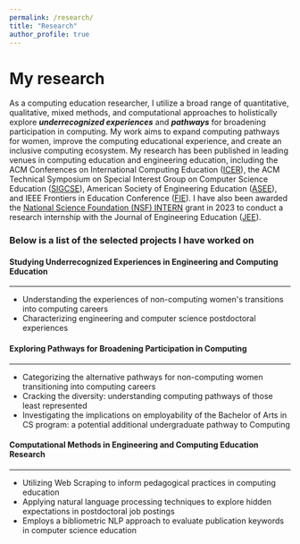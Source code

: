 ```yaml
---
permalink: /research/
title: "Research"
author_profile: true
---
```


My research
=====
As a computing education researcher, I utilize a broad range of quantitative, qualitative, mixed methods, and computational approaches to holistically explore ***underrecognized experiences*** and ***pathways*** for broadening participation in computing. My work aims to expand computing pathways for women, improve the computing educational experience, and create an inclusive computing ecosystem. My research has been published in leading venues in computing education and engineering education, including the ACM Conferences on International Computing Education ([ICER](https://dl.acm.org/conference/icer)), the ACM Technical Symposium on Special Interest Group on Computer Science Education ([SIGCSE](https://dl.acm.org/conference/sigcse)), American Society of Engineering Education ([ASEE](https://www.asee.org/home)), and IEEE Frontiers in Education Conference ([FIE](https://ieeexplore.ieee.org/xpl/conhome/1000297/all-proceedings)). I have also been awarded the [National Science Foundation (NSF) INTERN](https://www.nsf.gov/eng/eec/intern.jsp) grant in 2023 to conduct a research internship with the Journal of Engineering Education ([JEE](https://onlinelibrary.wiley.com/journal/21689830)). 

### Below is a list of the selected projects I have worked on 

#### Studying Underrecognized Experiences in Engineering and Computing Education
-----
 * Understanding the experiences of non-computing women's transitions into computing careers
 * Characterizing engineering and computer science postdoctoral experiences 
    
#### Exploring Pathways for Broadening Participation in Computing
-----
 * Categorizing the alternative pathways for non-computing women transitioning into computing careers
 * Cracking the diversity: understanding computing pathways of those least represented
 * Investigating the implications on employability of the Bachelor of Arts in CS program: a potential additional undergraduate pathway to Computing
    
#### Computational Methods in Engineering and Computing Education Research
----- 
 * Utilizing Web Scraping to inform pedagogical practices in computing education
 * Applying natural language processing techniques to explore hidden expectations in postdoctoral job postings
 * Employs a bibliometric NLP approach to evaluate publication keywords in computer science education
